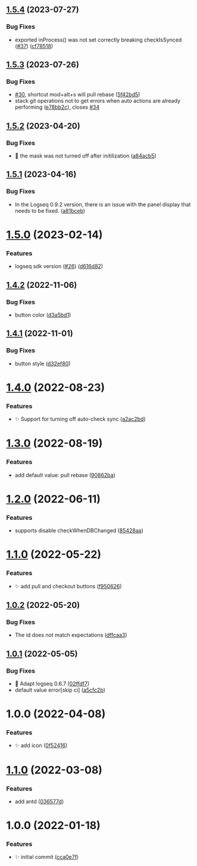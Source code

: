 ## [1.5.4](https://github.com/haydenull/logseq-plugin-git/compare/v1.5.3...v1.5.4) (2023-07-27)


### Bug Fixes

* exported inProcess() was not set correctly breaking checkIsSynced ([#37](https://github.com/haydenull/logseq-plugin-git/issues/37)) ([cf78518](https://github.com/haydenull/logseq-plugin-git/commit/cf785180e4f68e589a153b71056a2fe1163fade6))

## [1.5.3](https://github.com/haydenull/logseq-plugin-git/compare/v1.5.2...v1.5.3) (2023-07-26)


### Bug Fixes

* [#30](https://github.com/haydenull/logseq-plugin-git/issues/30), shortcut mod+alt+s will pull rebase ([5f42bd5](https://github.com/haydenull/logseq-plugin-git/commit/5f42bd5674cdcdff6ae60e789ddf9bc66223ed38))
* stack git operations not to get errors when auto actions are already performing ([e78bb2c](https://github.com/haydenull/logseq-plugin-git/commit/e78bb2c185787e731cb7b1af07487b6901389396)), closes [#34](https://github.com/haydenull/logseq-plugin-git/issues/34)

## [1.5.2](https://github.com/haydenull/logseq-plugin-git/compare/v1.5.1...v1.5.2) (2023-04-20)


### Bug Fixes

* :bug: the mask was not turned off after initilization ([a84acb5](https://github.com/haydenull/logseq-plugin-git/commit/a84acb5a7133da1f0693c15112ab5c903f0a1774))

## [1.5.1](https://github.com/haydenull/logseq-plugin-git/compare/v1.5.0...v1.5.1) (2023-04-16)


### Bug Fixes

* In the Logseq 0.9.2 version, there is an issue with the panel display that needs to be fixed. ([a81bceb](https://github.com/haydenull/logseq-plugin-git/commit/a81bceb10996a6e3d3901fe1f1fef63d6d1c4052))

# [1.5.0](https://github.com/haydenull/logseq-plugin-git/compare/v1.4.2...v1.5.0) (2023-02-14)


### Features

* logseq sdk version ([#26](https://github.com/haydenull/logseq-plugin-git/issues/26)) ([d616d82](https://github.com/haydenull/logseq-plugin-git/commit/d616d820df800809cdc37e718fa0a43ff380498b))

## [1.4.2](https://github.com/haydenull/logseq-plugin-git/compare/v1.4.1...v1.4.2) (2022-11-06)


### Bug Fixes

* button color ([d3a5bd1](https://github.com/haydenull/logseq-plugin-git/commit/d3a5bd169ee74634983c04f160677a9f34f8971e))

## [1.4.1](https://github.com/haydenull/logseq-plugin-git/compare/v1.4.0...v1.4.1) (2022-11-01)


### Bug Fixes

* button style ([d32ef80](https://github.com/haydenull/logseq-plugin-git/commit/d32ef80c2105b3d7fb14da9b813c2eb29b7d3045))

# [1.4.0](https://github.com/haydenull/logseq-plugin-git/compare/v1.3.0...v1.4.0) (2022-08-23)


### Features

* ✨ Support for turning off auto-check sync ([a2ac2bd](https://github.com/haydenull/logseq-plugin-git/commit/a2ac2bd44cd9685c15827bdb82bdec6c18139823))

# [1.3.0](https://github.com/haydenull/logseq-plugin-git/compare/v1.2.0...v1.3.0) (2022-08-19)


### Features

* add default value: pull rebase ([90862ba](https://github.com/haydenull/logseq-plugin-git/commit/90862ba1d2d0d258c6d7b7a58f552fb0187f2df9))

# [1.2.0](https://github.com/haydenull/logseq-plugin-git/compare/v1.1.0...v1.2.0) (2022-06-11)


### Features

* supports disable checkWhenDBChanged ([85428aa](https://github.com/haydenull/logseq-plugin-git/commit/85428aa217361a797f64c5eadd8a008e39cb49b2))

# [1.1.0](https://github.com/haydenull/logseq-plugin-git/compare/v1.0.2...v1.1.0) (2022-05-22)


### Features

* ✨ add pull and checkout buttons ([f950626](https://github.com/haydenull/logseq-plugin-git/commit/f950626e2a3776c805a96267bbd37ba7a7eae9da))

## [1.0.2](https://github.com/haydenull/logseq-plugin-git/compare/v1.0.1...v1.0.2) (2022-05-20)


### Bug Fixes

* The id does not match expectations ([dffcaa3](https://github.com/haydenull/logseq-plugin-git/commit/dffcaa3b71086bad022350494c841bed7576d9c3))

## [1.0.1](https://github.com/haydenull/logseq-plugin-git/compare/v1.0.0...v1.0.1) (2022-05-05)


### Bug Fixes

* 🐛 Adapt logseq 0.6.7 ([02ffdf7](https://github.com/haydenull/logseq-plugin-git/commit/02ffdf70d493f0adc70d95d4847a7bb6ed6751b7))
* default value error[skip ci] ([a5cfc2b](https://github.com/haydenull/logseq-plugin-git/commit/a5cfc2b9184119f820946fcb0d33f5e5dc098e5d))

# 1.0.0 (2022-04-08)


### Features

* ✨ add icon ([0f52416](https://github.com/haydenull/logseq-plugin-git/commit/0f52416ef8594525fb2fb527bc05c98fa327e308))

# [1.1.0](https://github.com/haydenull/logseq-plugin-git/compare/v1.0.0...v1.1.0) (2022-03-08)


### Features

* add antd ([036577d](https://github.com/haydenull/logseq-plugin-git/commit/036577dc529db4e4a5964c287a55d112bae654bc))

# 1.0.0 (2022-01-18)


### Features

* ✨ initial commit ([cca0e7f](https://github.com/haydenull/logseq-plugin-git/commit/cca0e7fcba33830eaf534fd9ca6b867b57147de4))
